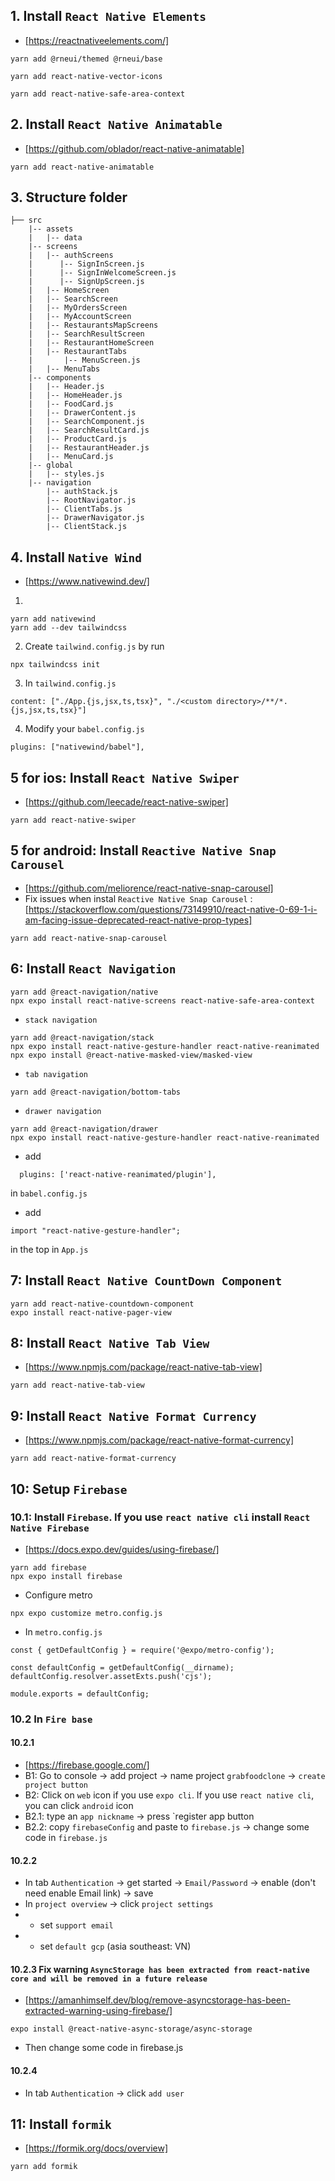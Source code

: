 ## 1. Install `React Native Elements`

- [https://reactnativeelements.com/]

```
yarn add @rneui/themed @rneui/base
```

```
yarn add react-native-vector-icons
```

```
yarn add react-native-safe-area-context
```

## 2. Install `React Native Animatable`

- [https://github.com/oblador/react-native-animatable]

```
yarn add react-native-animatable
```

## 3. Structure folder

```
├── src
    |-- assets
    |   |-- data
    |-- screens
    |   |-- authScreens
    |      |-- SignInScreen.js
    |      |-- SignInWelcomeScreen.js
    |      |-- SignUpScreen.js
    |   |-- HomeScreen
    |   |-- SearchScreen
    |   |-- MyOrdersScreen
    |   |-- MyAccountScreen
    |   |-- RestaurantsMapScreens
    |   |-- SearchResultScreen
    |   |-- RestaurantHomeScreen
    |   |-- RestaurantTabs
    |       |-- MenuScreen.js
    |   |-- MenuTabs
    |-- components
    |   |-- Header.js
    |   |-- HomeHeader.js
    |   |-- FoodCard.js
    |   |-- DrawerContent.js
    |   |-- SearchComponent.js
    |   |-- SearchResultCard.js
    |   |-- ProductCard.js
    |   |-- RestaurantHeader.js
    |   |-- MenuCard.js
    |-- global
    |   |-- styles.js
    |-- navigation
        |-- authStack.js
        |-- RootNavigator.js
        |-- ClientTabs.js
        |-- DrawerNavigator.js
        |-- ClientStack.js

```

## 4. Install `Native Wind`

- [https://www.nativewind.dev/]

1.

```
yarn add nativewind
yarn add --dev tailwindcss
```

2. Create `tailwind.config.js` by run

```
npx tailwindcss init
```

3. In `tailwind.config.js`

```
content: ["./App.{js,jsx,ts,tsx}", "./<custom directory>/**/*.{js,jsx,ts,tsx}"]
```

4. Modify your `babel.config.js`

```
plugins: ["nativewind/babel"],
```

## 5 for ios: Install `React Native Swiper`

- [https://github.com/leecade/react-native-swiper]

```
yarn add react-native-swiper
```

## 5 for android: Install `Reactive Native Snap Carousel`

- [https://github.com/meliorence/react-native-snap-carousel]
- Fix issues when instal `Reactive Native Snap Carousel` : [https://stackoverflow.com/questions/73149910/react-native-0-69-1-i-am-facing-issue-deprecated-react-native-prop-types]

```
yarn add react-native-snap-carousel
```

## 6: Install `React Navigation`

```
yarn add @react-navigation/native
npx expo install react-native-screens react-native-safe-area-context
```

- `stack navigation`

```
yarn add @react-navigation/stack
npx expo install react-native-gesture-handler react-native-reanimated
npx expo install @react-native-masked-view/masked-view
```

- `tab navigation`

```
yarn add @react-navigation/bottom-tabs
```

- `drawer navigation`

```
yarn add @react-navigation/drawer
npx expo install react-native-gesture-handler react-native-reanimated

```

- add

```
  plugins: ['react-native-reanimated/plugin'],
```

in `babel.config.js`

- add

```
import "react-native-gesture-handler";
```

in the top in `App.js`

## 7: Install `React Native CountDown Component`

```
yarn add react-native-countdown-component
expo install react-native-pager-view
```

## 8: Install `React Native Tab View`

- [https://www.npmjs.com/package/react-native-tab-view]

```
yarn add react-native-tab-view
```

## 9: Install `React Native Format Currency`

- [https://www.npmjs.com/package/react-native-format-currency]

```
yarn add react-native-format-currency
```

## 10: Setup `Firebase`

### 10.1: Install `Firebase`. If you use `react native cli` install `React Native Firebase`

- [https://docs.expo.dev/guides/using-firebase/]

```
yarn add firebase
npx expo install firebase
```

- Configure metro

```
npx expo customize metro.config.js
```

- In `metro.config.js`

```
const { getDefaultConfig } = require('@expo/metro-config');

const defaultConfig = getDefaultConfig(__dirname);
defaultConfig.resolver.assetExts.push('cjs');

module.exports = defaultConfig;

```

### 10.2 In `Fire base`

#### 10.2.1

- [https://firebase.google.com/]
- B1: Go to console -> add project -> name project `grabfoodclone` -> `create project button`
- B2: Click on `web` icon if you use `expo cli`. If you use `react native cli`, you can click `android` icon
- B2.1: type an `app nickname` -> press `register app button
- B2.2: copy `firebaseConfig` and paste to `firebase.js` -> change some code in `firebase.js`

#### 10.2.2

- In tab `Authentication` -> get started -> `Email/Password` -> enable (don't need enable Email link) -> save
- In `project overview` -> click `project settings`
- - set `support email`
- - set `default gcp` (asia southeast: VN)

#### 10.2.3 Fix warning `AsyncStorage has been extracted from react-native core and will be removed in a future release`

- [https://amanhimself.dev/blog/remove-asyncstorage-has-been-extracted-warning-using-firebase/]

```
expo install @react-native-async-storage/async-storage
```

- Then change some code in firebase.js

#### 10.2.4

- In tab `Authentication` -> click `add user`

## 11: Install `formik`

- [https://formik.org/docs/overview]

```
yarn add formik
```
